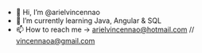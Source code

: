 - 👋 Hi, I’m @arielvincennao
- 🌱 I’m currently learning Java, Angular & SQL
- 📫 How to reach me -> arielvincennao@hotmail.com // vincennaoa@gmail.com

<!---
arielvincennao/arielvincennao is a ✨ special ✨ repository because its `README.md` (this file) appears on your GitHub profile.
You can click the Preview link to take a look at your changes.
--->
